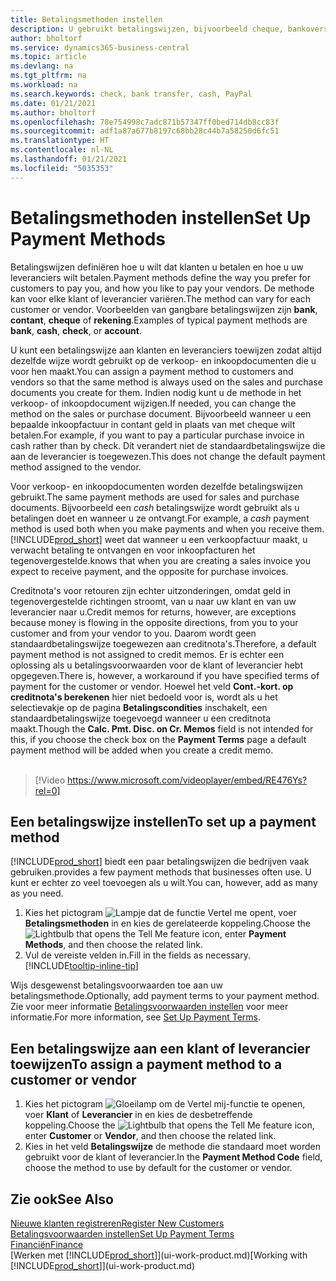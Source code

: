 ```yaml
---
title: Betalingsmethoden instellen
description: U gebruikt betalingswijzen, bijvoorbeeld cheque, bankoverschrijving, contant geld of PayPal, om te bepalen hoe verkoop- en inkoopfacturen worden betaald.
author: bholtorf
ms.service: dynamics365-business-central
ms.topic: article
ms.devlang: na
ms.tgt_pltfrm: na
ms.workload: na
ms.search.keywords: check, bank transfer, cash, PayPal
ms.date: 01/21/2021
ms.author: bholtorf
ms.openlocfilehash: 78e754998c7adc871b57347ff0bed714db8cc83f
ms.sourcegitcommit: adf1a87a677b8197c68bb28c44b7a58250d6fc51
ms.translationtype: HT
ms.contentlocale: nl-NL
ms.lasthandoff: 01/21/2021
ms.locfileid: "5035353"
---
```

# <a name="set-up-payment-methods"></a><span data-ttu-id="d6384-103">Betalingsmethoden instellen</span><span class="sxs-lookup"><span data-stu-id="d6384-103">Set Up Payment Methods</span></span>

<span data-ttu-id="d6384-104">Betalingswijzen definiëren hoe u wilt dat klanten u betalen en hoe u uw leveranciers wilt betalen.</span><span class="sxs-lookup"><span data-stu-id="d6384-104">Payment methods define the way you prefer for customers to pay you, and how you like to pay your vendors.</span></span> <span data-ttu-id="d6384-105">De methode kan voor elke klant of leverancier variëren.</span><span class="sxs-lookup"><span data-stu-id="d6384-105">The method can vary for each customer or vendor.</span></span> <span data-ttu-id="d6384-106">Voorbeelden van gangbare betalingswijzen zijn **bank**, **contant**, **cheque** of **rekening**.</span><span class="sxs-lookup"><span data-stu-id="d6384-106">Examples of typical payment methods are **bank**, **cash**, **check**, or **account**.</span></span>

<span data-ttu-id="d6384-107">U kunt een betalingswijze aan klanten en leveranciers toewijzen zodat altijd dezelfde wijze wordt gebruikt op de verkoop- en inkoopdocumenten die u voor hen maakt.</span><span class="sxs-lookup"><span data-stu-id="d6384-107">You can assign a payment method to customers and vendors so that the same method is always used on the sales and purchase documents you create for them.</span></span> <span data-ttu-id="d6384-108">Indien nodig kunt u de methode in het verkoop- of inkoopdocument wijzigen.</span><span class="sxs-lookup"><span data-stu-id="d6384-108">If needed, you can change the method on the sales or purchase document.</span></span> <span data-ttu-id="d6384-109">Bijvoorbeeld wanneer u een bepaalde inkoopfactuur in contant geld in plaats van met cheque wilt betalen.</span><span class="sxs-lookup"><span data-stu-id="d6384-109">For example, if you want to pay a particular purchase invoice in cash rather than by check.</span></span> <span data-ttu-id="d6384-110">Dit verandert niet de standaardbetalingswijze die aan de leverancier is toegewezen.</span><span class="sxs-lookup"><span data-stu-id="d6384-110">This does not change the default payment method assigned to the vendor.</span></span>

<span data-ttu-id="d6384-111">Voor verkoop- en inkoopdocumenten worden dezelfde betalingswijzen gebruikt.</span><span class="sxs-lookup"><span data-stu-id="d6384-111">The same payment methods are used for sales and purchase documents.</span></span> <span data-ttu-id="d6384-112">Bijvoorbeeld een _cash_ betalingswijze wordt gebruikt als u betalingen doet en wanneer u ze ontvangt.</span><span class="sxs-lookup"><span data-stu-id="d6384-112">For example, a _cash_ payment method is used both when you make payments and when you receive them.</span></span> [!INCLUDE[prod_short](includes/prod_short.md)] <span data-ttu-id="d6384-113">weet dat wanneer u een verkoopfactuur maakt, u verwacht betaling te ontvangen en voor inkoopfacturen het tegenovergestelde.</span><span class="sxs-lookup"><span data-stu-id="d6384-113">knows that when you are creating a sales invoice you expect to receive payment, and the opposite for purchase invoices.</span></span>

<span data-ttu-id="d6384-114">Creditnota's voor retouren zijn echter uitzonderingen, omdat geld in tegenovergestelde richtingen stroomt, van u naar uw klant en van uw leverancier naar u.</span><span class="sxs-lookup"><span data-stu-id="d6384-114">Credit memos for returns, however, are exceptions because money is flowing in the opposite directions, from you to your customer and from your vendor to you.</span></span> <span data-ttu-id="d6384-115">Daarom wordt geen standaardbetalingswijze toegewezen aan creditnota's.</span><span class="sxs-lookup"><span data-stu-id="d6384-115">Therefore, a default payment method is not assigned to credit memos.</span></span> <span data-ttu-id="d6384-116">Er is echter een oplossing als u betalingsvoorwaarden voor de klant of leverancier hebt opgegeven.</span><span class="sxs-lookup"><span data-stu-id="d6384-116">There is, however, a workaround if you have specified terms of payment for the customer or vendor.</span></span> <span data-ttu-id="d6384-117">Hoewel het veld **Cont.-kort. op creditnota's berekenen** hier niet bedoeld voor is, wordt als u het selectievakje op de pagina **Betalingscondities** inschakelt, een standaardbetalingswijze toegevoegd wanneer u een creditnota maakt.</span><span class="sxs-lookup"><span data-stu-id="d6384-117">Though the **Calc. Pmt. Disc. on Cr. Memos** field is not intended for this, if you choose the check box on the **Payment Terms** page a default payment method will be added when you create a credit memo.</span></span> <br><br>  

> [!Video https://www.microsoft.com/videoplayer/embed/RE476Ys?rel=0]

## <a name="to-set-up-a-payment-method"></a><span data-ttu-id="d6384-118">Een betalingswijze instellen</span><span class="sxs-lookup"><span data-stu-id="d6384-118">To set up a payment method</span></span>

[!INCLUDE[prod_short](includes/prod_short.md)] <span data-ttu-id="d6384-119">biedt een paar betalingswijzen die bedrijven vaak gebruiken.</span><span class="sxs-lookup"><span data-stu-id="d6384-119">provides a few payment methods that businesses often use.</span></span> <span data-ttu-id="d6384-120">U kunt er echter zo veel toevoegen als u wilt.</span><span class="sxs-lookup"><span data-stu-id="d6384-120">You can, however, add as many as you need.</span></span>

1. <span data-ttu-id="d6384-121">Kies het pictogram ![Lampje dat de functie Vertel me opent](media/ui-search/search_small.png "Vertel me wat u wilt doen"), voer **Betalingsmethoden** in en kies de gerelateerde koppeling.</span><span class="sxs-lookup"><span data-stu-id="d6384-121">Choose the ![Lightbulb that opens the Tell Me feature](media/ui-search/search_small.png "Tell me what you want to do") icon, enter **Payment Methods**, and then choose the related link.</span></span>
2. <span data-ttu-id="d6384-122">Vul de vereiste velden in.</span><span class="sxs-lookup"><span data-stu-id="d6384-122">Fill in the fields as necessary.</span></span> [!INCLUDE[tooltip-inline-tip](includes/tooltip-inline-tip_md.md)]

<span data-ttu-id="d6384-123">Wijs desgewenst betalingsvoorwaarden toe aan uw betalingsmethode.</span><span class="sxs-lookup"><span data-stu-id="d6384-123">Optionally, add payment terms to your payment method.</span></span> <span data-ttu-id="d6384-124">Zie voor meer informatie [Betalingsvoorwaarden instellen](finance-payment-terms.md) voor meer informatie.</span><span class="sxs-lookup"><span data-stu-id="d6384-124">For more information, see [Set Up Payment Terms](finance-payment-terms.md).</span></span>  

## <a name="to-assign-a-payment-method-to-a-customer-or-vendor"></a><span data-ttu-id="d6384-125">Een betalingswijze aan een klant of leverancier toewijzen</span><span class="sxs-lookup"><span data-stu-id="d6384-125">To assign a payment method to a customer or vendor</span></span>

1. <span data-ttu-id="d6384-126">Kies het pictogram ![Gloeilamp om de Vertel mij-functie te openen](media/ui-search/search_small.png "Vertel me wat u wilt doen"), voer **Klant** of **Leverancier** in en kies de desbetreffende koppeling.</span><span class="sxs-lookup"><span data-stu-id="d6384-126">Choose the ![Lightbulb that opens the Tell Me feature](media/ui-search/search_small.png "Tell me what you want to do") icon, enter **Customer** or **Vendor**, and then choose the related link.</span></span>
2. <span data-ttu-id="d6384-127">Kies in het veld **Betalingswijze** de methode die standaard moet worden gebruikt voor de klant of leverancier.</span><span class="sxs-lookup"><span data-stu-id="d6384-127">In the **Payment Method Code** field, choose the method to use by default for the customer or vendor.</span></span>

## <a name="see-also"></a><span data-ttu-id="d6384-128">Zie ook</span><span class="sxs-lookup"><span data-stu-id="d6384-128">See Also</span></span>

[<span data-ttu-id="d6384-129">Nieuwe klanten registreren</span><span class="sxs-lookup"><span data-stu-id="d6384-129">Register New Customers</span></span>](sales-how-register-new-customers.md)  
[<span data-ttu-id="d6384-130">Betalingsvoorwaarden instellen</span><span class="sxs-lookup"><span data-stu-id="d6384-130">Set Up Payment Terms</span></span>](finance-payment-terms.md)  
[<span data-ttu-id="d6384-131">Financiën</span><span class="sxs-lookup"><span data-stu-id="d6384-131">Finance</span></span>](finance.md)  
<span data-ttu-id="d6384-132">[Werken met [!INCLUDE[prod_short](includes/prod_short.md)]](ui-work-product.md)</span><span class="sxs-lookup"><span data-stu-id="d6384-132">[Working with [!INCLUDE[prod_short](includes/prod_short.md)]](ui-work-product.md)</span></span>  
